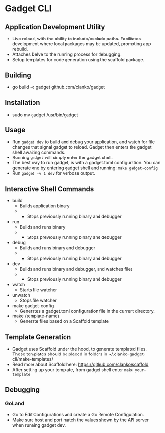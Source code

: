 # Gadget CLI

## Application Development Utility
* Live reload, with the ability to include/exclude paths. Facilitates development where local packages may be updated, prompting app rebuild.
* Attaches Delve to the running process for debugging.
* Setup templates for code generation using the scaffold package.

## Building
* go build -o gadget github.com/clanko/gadget

## Installation
* sudo mv gadget /usr/bin/gadget

## Usage
* Run `gadget dev` to build and debug your application, and watch for file changes that signal gadget to reload. Gadget then enters the gadget shell awaiting commands.
* Running `gadget` will simply enter the gadget shell.
* The best way to run gadget, is with a gadget.toml configuration. You can generate one by entering gadget shell and running: `make gadget-config` 
* Run `gadget -v 1 dev` for verbose output.

## Interactive Shell Commands
- build
  - Builds application binary
  - - Stops previously running binary and debugger
- run
  - Builds and runs binary
  - - Stops previously running binary and debugger
- debug
  - Builds and runs binary and debugger
  - - Stops previously running binary and debugger
- dev
  - Builds and runs binary and debugger, and watches files
  - - Stops previously running binary and debugger
- watch
  - Starts file watcher
- unwatch
  - Stops file watcher
- make gadget-config
  - Generates a gadget.toml configuration file in the current directory.
- make {template-name}
  - Generate files based on a Scaffold template

## Template Generation
* Gadget uses Scaffold under the hood, to generate templated files. These templates should be placed in folders in ~/.clanko-gadget-cli/make-templates/
* Read more about Scaffold here: https://github.com/clanko/scaffold
* After setting up your template, from gadget shell enter `make your-template`

## Debugging
### GoLand
* Go to Edit Configurations and create a Go Remote Configuration.
* Make sure host and port match the values shown by the API server when running gadget dev.